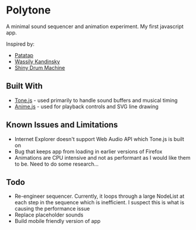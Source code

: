 # Polytone

A minimal sound sequencer and animation experiment. My first javascript app.

Inspired by:
* [Patatap](http://www.patatap.com)
* [Wassily Kandinsky](https://www.google.com/search?q=wassily+kandinsky&source=lnms&tbm=isch&sa=X&ved=0ahUKEwj33-e2veXWAhVr2IMKHeqqCLgQ_AUICigB&biw=1478&bih=856)
* [Shiny Drum Machine](http://webaudiodemos.appspot.com/MIDIDrums/index.html)

## Built With

* [Tone.js](https://github.com/Tonejs/Tone.js) - used primarily to handle sound buffers and musical timing
* [Anime.js](https://github.com/juliangarnier/anime) - used for playback controls and SVG line drawing

## Known Issues and Limitations

* Internet Explorer doesn't support Web Audio API which Tone.js is built on
* Bug that keeps app from loading in earlier versions of Firefox
* Animations are CPU intensive and not as performant as I would like them to be. Need to do some research...

## Todo

* Re-engineer sequencer. Currently, it loops through a large NodeList at each step in the sequence which is inefficient.
I suspect this is what is causing the performance issue
* Replace placeholder sounds
* Build mobile friendly version of app
